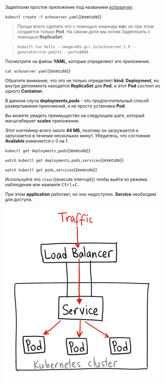 Задеплоим простое приложение под названием [_echoserver_](https://console.cloud.google.com/gcr/images/google-containers/GLOBAL/echoserver?gcrImageListsize=30).

`kubectl create -f echoserver.yaml`{{execute}}


> Проще всего сделать это с помощью команды **run**, но при этом создается только **Pod**. На самом деле мы хотим Задеплоить с помощью **ReplicaSet**.

> `kubectl run hello --image=k8s.gcr.io/echoserver:1.9 --generator=run-pod/v1 --port=8080`

Посмотрите на файлы **YAML**, которые определяют это приложение.

`cat echoserver.yaml`{{execute}}

Обратите внимание, что это не только определяет **kind: Deployment**, но внутри деплимента находится **ReplicaSet** для **Pod**, и этот **Pod** состоит из одного **Container**.

В данном случа **deployments,pods** - это предпочтительный способ развертывания приложений, а не просто установка **Pod**. 

Вы можете увидеть преимущество на следующем шаге, который масштабирует **scales** приложение.

Этот контейнер всего около **44 МБ**, поэтому он загружается и запускается в течение нескольких минут. Убедитесь, что состояние **Available** изменяется с 0 на 1.

`kubectl get deployments,pods`{{execute}}

`watch kubectl get deployments,pods,services`{{execute}}

`watch kubectl get pods,services`{{execute}}

Используйте это ```clear```{{execute interrupt}} чтобы выйти из режима наблюдения или нажмите <kbd>Ctrl</kbd>+<kbd>C</kbd>.

При этом **application** работает, но оно недоступно. **Service** необходим для доступа.

![Katacoda Logo](./assets/Service.png)
